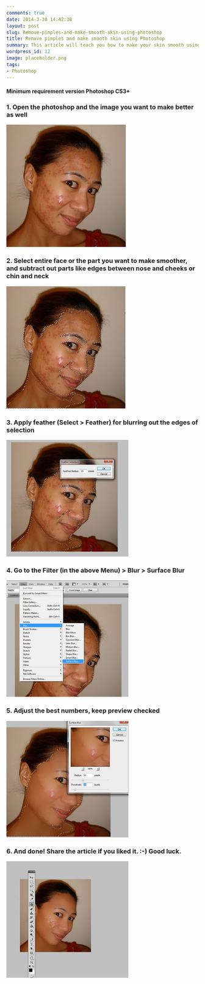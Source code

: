 ```yaml
---
comments: true
date: 2014-3-30 14:42:38
layout: post
slug: Remove-pimples-and-make-smooth-skin-using-photoshop
title: Remove pimples and make smooth skin using Photoshop
summary: This article will teach you how to make your skin smooth using Photoshop
wordpress_id: 12
image: placeholder.png
tags:
- Photoshop
---
```


#### Minimum requirement version Photoshop CS3+

### 1. Open the photoshop and the image you want to make better as well
<img src="/img/posts/Retouching-01.jpg" alt="">

### 2. Select entire face or the part you want to make smoother, and subtract out parts like edges between nose and cheeks or chin and neck
<img src="/img/posts/Retouching-02.jpg" alt="">

### 3. Apply feather (Select > Feather) for blurring out the edges of selection
<img src="/img/posts/Retouching-03.jpg" alt="">

### 4. Go to the Filter (in the above Menu) > Blur > Surface Blur
<img src="/img/posts/Retouching-04.jpg" alt="">

### 5. Adjust the best numbers, keep preview checked
<img src="/img/posts/Retouching-05.jpg" alt="">

### 6. And done! Share the article if you liked it. :-) Good luck.
<img src="/img/posts/Retouching-06.jpg" alt="">

